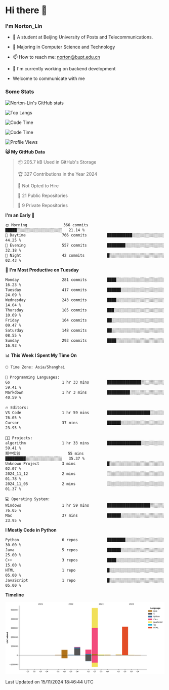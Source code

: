 
# Hi there 👋

### I'm Norton_Lin
- 🏫 A student at Beijing University of Posts and Telecommunications.
- 🌱 Majoring in Computer Science and Technology
- 📫 How to reach me: norton@bupt.edu.cn
- 🌱 I'm currently working on backend development

- Welcome to communicate with me

### Some Stats
![Norton-Lin's GitHub stats](https://github-readme-stats.vercel.app/api?username=Norton-Lin&count_private=true&show_icons=true&theme=radical)

![Top Langs](https://github-readme-stats.vercel.app/api/top-langs/?username=Norton-Lin&langs_count=10&layout=compact)

![Code Time](https://github-readme-stats.vercel.app/api/wakatime?username=Norton_Lin)

<!--START_SECTION:waka-->
![Code Time](http://img.shields.io/badge/Code%20Time-861%20hrs%2038%20mins-blue)

![Profile Views](http://img.shields.io/badge/Profile%20Views-0-blue)

**🐱 My GitHub Data** 

> 📦 205.7 kB Used in GitHub's Storage 
 > 
> 🏆 327 Contributions in the Year 2024
 > 
> 🚫 Not Opted to Hire
 > 
> 📜 21 Public Repositories 
 > 
> 🔑 9 Private Repositories 
 > 
**I'm an Early 🐤** 

```text
🌞 Morning                366 commits         █████░░░░░░░░░░░░░░░░░░░░   21.14 % 
🌆 Daytime                766 commits         ███████████░░░░░░░░░░░░░░   44.25 % 
🌃 Evening                557 commits         ████████░░░░░░░░░░░░░░░░░   32.18 % 
🌙 Night                  42 commits          █░░░░░░░░░░░░░░░░░░░░░░░░   02.43 % 
```
📅 **I'm Most Productive on Tuesday** 

```text
Monday                   281 commits         ████░░░░░░░░░░░░░░░░░░░░░   16.23 % 
Tuesday                  417 commits         ██████░░░░░░░░░░░░░░░░░░░   24.09 % 
Wednesday                243 commits         ████░░░░░░░░░░░░░░░░░░░░░   14.04 % 
Thursday                 185 commits         ███░░░░░░░░░░░░░░░░░░░░░░   10.69 % 
Friday                   164 commits         ██░░░░░░░░░░░░░░░░░░░░░░░   09.47 % 
Saturday                 148 commits         ██░░░░░░░░░░░░░░░░░░░░░░░   08.55 % 
Sunday                   293 commits         ████░░░░░░░░░░░░░░░░░░░░░   16.93 % 
```


📊 **This Week I Spent My Time On** 

```text
🕑︎ Time Zone: Asia/Shanghai

💬 Programming Languages: 
Go                       1 hr 33 mins        ███████████████░░░░░░░░░░   59.41 % 
Markdown                 1 hr 3 mins         ██████████░░░░░░░░░░░░░░░   40.59 % 

🔥 Editors: 
VS Code                  1 hr 59 mins        ███████████████████░░░░░░   76.05 % 
Cursor                   37 mins             ██████░░░░░░░░░░░░░░░░░░░   23.95 % 

🐱‍💻 Projects: 
algorithm                1 hr 33 mins        ███████████████░░░░░░░░░░   59.41 % 
期中实验                     55 mins             █████████░░░░░░░░░░░░░░░░   35.37 % 
Unknown Project          3 mins              █░░░░░░░░░░░░░░░░░░░░░░░░   02.07 % 
2024_11_12               2 mins              ░░░░░░░░░░░░░░░░░░░░░░░░░   01.78 % 
2024_11_05               2 mins              ░░░░░░░░░░░░░░░░░░░░░░░░░   01.37 % 

💻 Operating System: 
Windows                  1 hr 59 mins        ███████████████████░░░░░░   76.05 % 
Mac                      37 mins             ██████░░░░░░░░░░░░░░░░░░░   23.95 % 
```

**I Mostly Code in Python** 

```text
Python                   6 repos             ████████░░░░░░░░░░░░░░░░░   30.00 % 
Java                     5 repos             ██████░░░░░░░░░░░░░░░░░░░   25.00 % 
C++                      3 repos             ████░░░░░░░░░░░░░░░░░░░░░   15.00 % 
HTML                     1 repo              █░░░░░░░░░░░░░░░░░░░░░░░░   05.00 % 
JavaScript               1 repo              █░░░░░░░░░░░░░░░░░░░░░░░░   05.00 % 
```



**Timeline**

![Lines of Code chart](https://raw.githubusercontent.com/Norton-Lin/Norton-Lin/main/assets/bar_graph.png)


 Last Updated on 15/11/2024 18:46:44 UTC
<!--END_SECTION:waka-->
